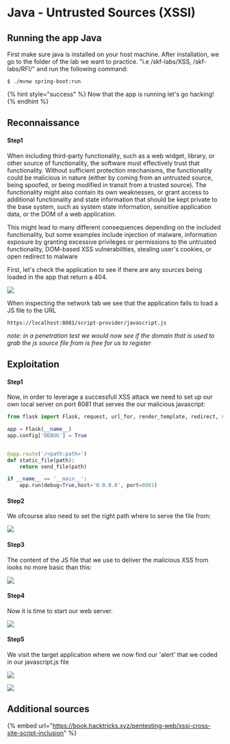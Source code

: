 # Java - Untrusted Sources (XSSI)

## Running the app Java

First make sure java is installed on your host machine. After installation, we go to the folder of the lab we want to practice. "i.e /skf-labs/XSS, /skf-labs/RFI/" and run the following command:

```
$ ./mvnw spring-boot:run
```

{% hint style="success" %}
Now that the app is running let's go hacking!
{% endhint %}

## Reconnaissance

#### Step1

When including third-party functionality, such as a web widget, library, or other source of functionality, the software must effectively trust that functionality. Without sufficient protection mechanisms, the functionality could be malicious in nature (either by coming from an untrusted source, being spoofed, or being modified in transit from a trusted source). The functionality might also contain its own weaknesses, or grant access to additional functionality and state information that should be kept private to the base system, such as system state information, sensitive application data, or the DOM of a web application.

This might lead to many different consequences depending on the included functionality, but some examples include injection of malware, information exposure by granting excessive privileges or permissions to the untrusted functionality, DOM-based XSS vulnerabilities, stealing user's cookies, or open redirect to malware

First, let's check the application to see if there are any sources being loaded in the app that return a 404.

![](../../.gitbook/assets/untrusted-sources-js-1.png)

When inspecting the network tab we see that the application fails to load a JS file to the URL

```
https://localhost:8081/script-provider/javascript.js
```

_note: in a penetration test we would now see if the domain that is used to grab the js source file from is free for us to register_

## Exploitation

#### Step1

Now, in order to leverage a successfull XSS attack we need to set up our own local server on port 8081 that serves the our malicious javascript:

```python
from flask import Flask, request, url_for, render_template, redirect, send_file

app = Flask(__name__)
app.config['DEBUG'] = True


@app.route('/<path:path>')
def static_file(path):
    return send_file(path)

if __name__ == '__main__':
    app.run(debug=True,host='0.0.0.0', port=8081)
```

#### Step2

We ofcourse also need to set the right path where to serve the file from:

![](../../.gitbook/assets/untrusted-sources-js-2.png)

#### Step3

The content of the JS file that we use to deliver the malicious XSS from looks no more basic than this:

![](../../.gitbook/assets/untrusted-sources-js-3.png)

#### Step4

Now it is time to start our web server.

![](../../.gitbook/assets/untrusted-sources-js-4.png)

#### Step5

We visit the target application where we now find our 'alert' that we coded in our javascript.js file

![](../../.gitbook/assets/untrusted-sources-js-5.png)

![](../../.gitbook/assets/untrusted-sources-js-6.png)

## Additional sources

{% embed url="https://book.hacktricks.xyz/pentesting-web/xssi-cross-site-script-inclusion" %}
